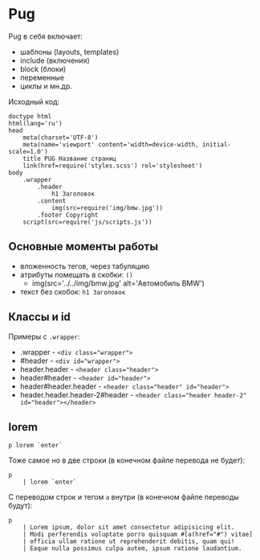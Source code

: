 # Pug
Pug в себя включает:

- шаблоны (layouts, templates)
- include (включения)
- block (блоки)
- переменные
- циклы и мн.др.

Исходный код:

    doctype html
    html(lang='ru')
    head
        meta(charset='UTF-8')
        meta(name='viewport' content='width=device-width, initial-scale=1.0')
        title PUG Название страниц
        link(href=require('styles.scss') rel='stylesheet')
    body
        .wrapper
            .header
                h1 Заголовок
            .content
                img(src=require('img/bmw.jpg'))
            .footer Copyright
        script(src=require('js/scripts.js'))


## Основные моменты работы

- вложенность тегов, через табуляцию
- атрибуты помещать в скобки: `()`
    - img(src='../../img/bmw.jpg' alt='Автомобиль BMW')
- текст без скобок: `h1 Заголовок`

## Классы и id

Примеры с `.wrapper`:
- .wrapper - `<div class="wrapper">`
- #header - `<div id="wrapper">`
- header.header - `<header class="header">`
- header#header - `<header id="header">`
- header#header.header - `<header class="header" id="header">`
- header.header.header-2#header - `<header class="header header-2" id="header"></header>`

## lorem

    p lorem `enter`

Тоже самое но в две строки (в конечном файле перевода не будет):

    p
        | lorem `enter`

С переводом строк и тегом `a` внутри (в конечном файле переводы будут):

    p
        | Lorem ipsum, dolor sit amet consectetur adipisicing elit.
        | Modi perferendis voluptate porro quisquam #[a(href="#") vitae]
        | officia ullam ratione ut reprehenderit debitis, quam qui!
        | Eaque nulla possimus culpa autem, ipsum ratione laudantium.
